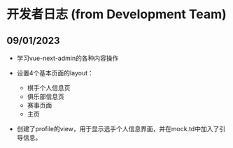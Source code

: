 # 开发者日志 (from Development Team)

## 09/01/2023

+ 学习vue-next-admin的各种内容操作
+ 设置4个基本页面的layout：
    + 棋手个人信息页
    + 俱乐部信息页
    + 赛事页面
    + 主页

+ 创建了profile的view，用于显示选手个人信息界面，并在mock.td中加入了引导信息。